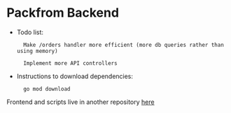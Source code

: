 # Packfrom Backend

-   Todo list:

          Make /orders handler more efficient (more db queries rather than using memory)

          Implement more API controllers

-   Instructions to download dependencies:

          go mod download

Frontend and scripts live in another repository [here](https://github.com/Taz17/packform-front-end-and-scripts)
